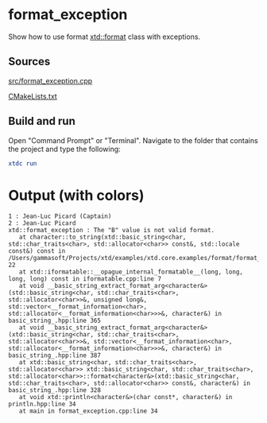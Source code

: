 # format_exception

Show how to use format [xtd::format](https://gammasoft71.github.io/xtd/reference_guides/latest/_format_page.html) class with exceptions.

## Sources

[src/format_exception.cpp](src/format_exception.cpp)

[CMakeLists.txt](CMakeLists.txt)

## Build and run

Open "Command Prompt" or "Terminal". Navigate to the folder that contains the project and type the following:

```cmake
xtdc run
```

# Output (with colors)

```
1 : Jean-Luc Picard (Captain)
2 : Jean-Luc Picard
xtd::format_exception : The "B" value is not valid format.
   at character::to_string(xtd::basic_string<char, std::char_traits<char>, std::allocator<char>> const&, std::locale const&) const in /Users/gammasoft/Projects/xtd/examples/xtd.core.examples/format/format_exception/src/format_exception.cpp:line 22
   at xtd::iformatable::__opague_internal_formatable__(long, long, long, long) const in iformatable.cpp:line 7
   at void __basic_string_extract_format_arg<character&>(std::basic_string<char, std::char_traits<char>, std::allocator<char>>&, unsigned long&, std::vector<__format_information<char>, std::allocator<__format_information<char>>>&, character&) in basic_string_.hpp:line 365
   at void __basic_string_extract_format_arg<character&>(xtd::basic_string<char, std::char_traits<char>, std::allocator<char>>&, std::vector<__format_information<char>, std::allocator<__format_information<char>>>&, character&) in basic_string_.hpp:line 387
   at xtd::basic_string<char, std::char_traits<char>, std::allocator<char>> xtd::basic_string<char, std::char_traits<char>, std::allocator<char>>::format<character&>(xtd::basic_string<char, std::char_traits<char>, std::allocator<char>> const&, character&) in basic_string_.hpp:line 328
   at void xtd::println<character&>(char const*, character&) in println.hpp:line 34
   at main in format_exception.cpp:line 34
```

